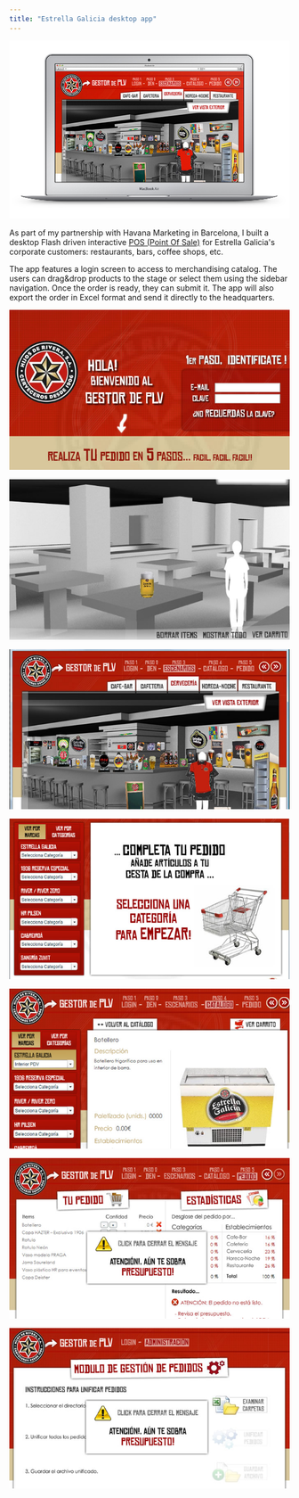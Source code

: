 ```yaml
---
title: "Estrella Galicia desktop app"
---
```


![](./images/0.jpg)

As part of my partnership with Havana Marketing in Barcelona, I built a desktop Flash driven interactive [POS (Point Of Sale)](https://en.wikipedia.org/wiki/Point_of_sale) for Estrella Galicia's corporate customers: restaurants, bars, coffee shops, etc.

The app features a login screen to access to merchandising catalog. The users can drag&drop products to the stage or select them using the sidebar navigation. Once the order is ready, they can submit it. The app will also export the order in Excel format and send it directly to the headquarters.

![](./images/1.jpg)

![](./images/2.jpg)

![](./images/3.jpg)

![](./images/4.jpg)

![](./images/5.jpg)

![](./images/6.jpg)

![](./images/7.jpg)
